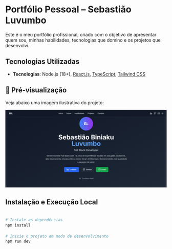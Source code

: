 # Portfólio Pessoal – Sebastião Luvumbo

Este é o meu portfólio profissional, criado com o objetivo de apresentar quem sou, minhas habilidades, tecnologias que domino e os projetos que desenvolvi.

## Tecnologias Utilizadas

- **Tecnologias**: Node.js (18+), [React.js](https://reactjs.org/), [TypeScript](https://www.typescriptlang.org/), [Tailwind CSS](https://tailwindcss.com/)

## 📸 Pré-visualização

Veja abaixo uma imagem ilustrativa do projeto:

![Preview do Projeto](./assets/img/home.png)

## Instalação e Execução Local

```bash

# Instale as dependências
npm install

# Inicie o projeto em modo de desenvolvimento
npm run dev
